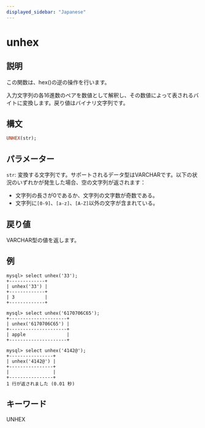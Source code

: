 ```yaml
---
displayed_sidebar: "Japanese"
---
```


# unhex

## 説明

この関数は、hex()の逆の操作を行います。

入力文字列の各16進数のペアを数値として解釈し、その数値によって表されるバイトに変換します。戻り値はバイナリ文字列です。

## 構文

```Haskell
UNHEX(str);
```

## パラメーター

`str`: 変換する文字列です。サポートされるデータ型はVARCHARです。以下の状況のいずれかが発生した場合、空の文字列が返されます：

- 文字列の長さが0であるか、文字列の文字数が奇数である。
- 文字列に`[0-9]`、`[a-z]`、`[A-Z]`以外の文字が含まれている。

## 戻り値

VARCHAR型の値を返します。

## 例

```Plain Text
mysql> select unhex('33');
+-------------+
| unhex('33') |
+-------------+
| 3           |
+-------------+

mysql> select unhex('6170706C65');
+---------------------+
| unhex('6170706C65') |
+---------------------+
| apple               |
+---------------------+

mysql> select unhex('4142@');
+----------------+
| unhex('4142@') |
+----------------+
|                |
+----------------+
1 行が返されました (0.01 秒)
```

## キーワード

UNHEX
